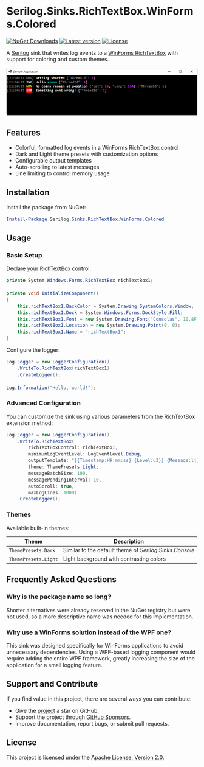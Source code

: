 # Serilog.Sinks.RichTextBox.WinForms.Colored

[![NuGet Downloads](https://img.shields.io/nuget/dt/Serilog.Sinks.RichTextBox.WinForms.Colored.svg)](https://www.nuget.org/packages/Serilog.Sinks.RichTextBox.WinForms.Colored)
[![Latest version](https://img.shields.io/nuget/v/Serilog.Sinks.RichTextBox.WinForms.Colored.svg)](https://www.nuget.org/packages/Serilog.Sinks.RichTextBox.WinForms.Colored)
[![License](https://img.shields.io/badge/License-Apache_2.0-blue.svg)](https://opensource.org/licenses/Apache-2.0)

A [Serilog](https://github.com/serilog/serilog) sink that writes log events to
a [WinForms RichTextBox](https://docs.microsoft.com/en-us/dotnet/desktop/winforms/controls/richtextbox-control-overview-windows-forms)
with support for coloring and custom themes.

![Screenshot of Serilog.Sinks.RichTextBox.WinForms.Colored in action](https://raw.githubusercontent.com/vonhoff/Serilog.Sinks.RichTextBox.WinForms.Colored/main/screenshot.png)

## Features

- Colorful, formatted log events in a WinForms RichTextBox control
- Dark and Light theme presets with customization options
- Configurable output templates
- Auto-scrolling to latest messages
- Line limiting to control memory usage

## Installation

Install the package from NuGet:

```powershell
Install-Package Serilog.Sinks.RichTextBox.WinForms.Colored
```

## Usage

### Basic Setup

Declare your RichTextBox control:

```csharp
private System.Windows.Forms.RichTextBox richTextBox1;

private void InitializeComponent()
{
    this.richTextBox1.BackColor = System.Drawing.SystemColors.Window;
    this.richTextBox1.Dock = System.Windows.Forms.DockStyle.Fill;
    this.richTextBox1.Font = new System.Drawing.Font("Consolas", 10.8F, System.Drawing.FontStyle.Bold, System.Drawing.GraphicsUnit.Point);
    this.richTextBox1.Location = new System.Drawing.Point(0, 0);
    this.richTextBox1.Name = "richTextBox1";
}
```

Configure the logger:

```csharp
Log.Logger = new LoggerConfiguration()
    .WriteTo.RichTextBox(richTextBox1)
    .CreateLogger();

Log.Information("Hello, world!");
```

### Advanced Configuration

You can customize the sink using various parameters from the RichTextBox extension method:

```csharp
Log.Logger = new LoggerConfiguration()
    .WriteTo.RichTextBox(
        richTextBoxControl: richTextBox1,
        minimumLogEventLevel: LogEventLevel.Debug,
        outputTemplate: "[{Timestamp:HH:mm:ss} {Level:u3}] {Message:lj}{NewLine}{Exception}",
        theme: ThemePresets.Light,
        messageBatchSize: 100,
        messagePendingInterval: 10,
        autoScroll: true,
        maxLogLines: 1000)
    .CreateLogger();

```

### Themes

Available built-in themes:

| Theme                | Description                                             |
|----------------------|---------------------------------------------------------|
| `ThemePresets.Dark`  | Similar to the default theme of _Serilog.Sinks.Console_ |
| `ThemePresets.Light` | Light background with contrasting colors                |

## Frequently Asked Questions

### Why is the package name so long?

Shorter alternatives were already reserved in the NuGet registry but were not used, so a more descriptive name was needed for this implementation.

### Why use a WinForms solution instead of the WPF one?

This sink was designed specifically for WinForms applications to avoid unnecessary dependencies. Using a WPF-based logging component would require adding the entire WPF framework, greatly increasing the size of the application for a small logging feature.

## Support and Contribute

If you find value in this project, there are several ways you can contribute:

- Give the [project](https://github.com/vonhoff/Serilog.Sinks.RichTextBox.WinForms.Colored) a star on GitHub.
- Support the project through [GitHub Sponsors](https://github.com/sponsors/vonhoff).
- Improve documentation, report bugs, or submit pull requests.

## License

This project is licensed under the [Apache License, Version 2.0](LICENSE).
